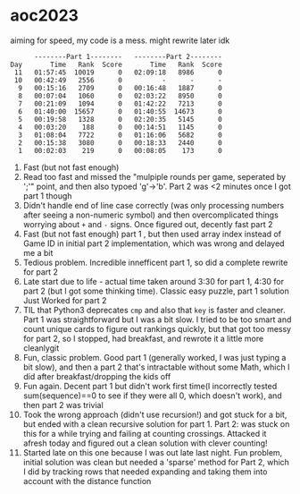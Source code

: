 # aoc2023

aiming for speed, my code is a mess. might rewrite later idk

```
      --------Part 1--------   --------Part 2--------
Day       Time   Rank  Score       Time   Rank  Score
 11   01:57:45  10019      0   02:09:18   8986      0
 10   00:42:49   2556      0          -      -      -
  9   00:15:16   2709      0   00:16:48   1887      0
  8   00:07:04   1060      0   02:03:22   8950      0
  7   00:21:09   1094      0   01:42:22   7213      0
  6   01:40:00  15657      0   01:40:55  14673      0
  5   00:19:58   1328      0   02:20:35   5145      0
  4   00:03:20    188      0   00:14:51   1145      0
  3   01:08:04   7722      0   01:16:06   5682      0
  2   00:15:38   3080      0   00:18:33   2440      0
  1   00:02:03    219      0   00:08:05    173      0
```
1. Fast (but not fast enough)
2. Read too fast and missed the "mulpiple rounds per game, seperated by ';'" point, and then also typoed 'g'->'b'. Part 2 was <2 minutes once I got part 1 though
3. Didn't handle end of line case correctly (was only processing numbers after seeing a non-numeric symbol) and then overcomplicated things worrying about `+` and `-` signs. Once figured out, decently fast part 2
4. Fast (but not fast enough) part 1 , but then used array index instead of Game ID in initial part 2 implementation, which was wrong and delayed me a bit
5. Tedious problem. Incredible innefficent part 1, so did a complete rewrite for part 2
6. Late start due to life - actual time taken around 3:30 for part 1, 4:30 for part 2 (but I got some thinking time). Classic easy puzzle, part 1 solution Just Worked for part 2
7. TIL that Python3 deprecates `cmp` and also that `key` is faster and cleaner. Part 1 was straightforward but I was a bit slow. I tried to be too smart and count unique cards to figure out rankings quickly, but that got too messy for part 2, so I stopped, had breakfast, and rewrote it a little more cleanlygit 
8. Fun, classic problem. Good part 1 (generally worked, I was just typing a bit slow), and then a part 2 that's intractable without some Math, which I did after breakfast/dropping the kids off
9. Fun again. Decent part 1 but didn't work first time(I incorrectly tested sum(sequence)==0 to see if they were all 0, which doesn't work), and then part 2 was trivial
10. Took the wrong approach (didn't use recursion!) and got stuck for a bit, but ended with a clean recursive solution for part 1. Part 2: was stuck on this for a while trying and failing at counting crossings. Attacked it afresh today and figured out a clean solution with clever counting!
11. Started late on this one because I was out late last night. Fun problem, initial solution was clean but needed a 'sparse' method for Part 2, which I did by tracking rows that needed expanding and taking them into account with the distance function